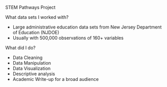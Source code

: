 STEM Pathways Project

What data sets I worked with?
- Large administrative education data sets from New Jersey Department of Education (NJDOE)
- Usually with 500,000 observations of 160+ variables

What did I do?
- Data Cleaning
- Data Manipulation
- Data Visualization
- Descriptive analysis
- Academic Write-up for a broad audience
